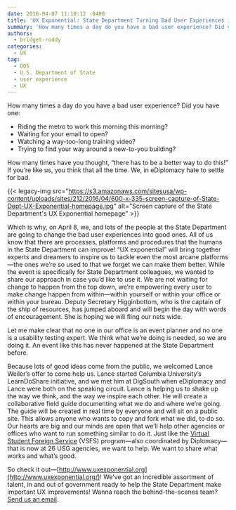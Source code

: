 ```yaml
---
date: 2016-04-07 11:10:12 -0400
title: 'UX Exponential: State Department Turning Bad User Experiences into Good'
summary: 'How many times a day do you have a bad user experience? Did you have one: Riding the metro to work this morning this morning? Waiting for your email to open? Watching a way-too-long training video? Trying to find your way around a new-to-you building? How many times have you thought, &ldquo;there has to be'
authors:
  - bridget-roddy
categories:
  - UX
tag:
  - DOS
  - U.S. Department of State
  - user experience
  - UX
---
```


How many times a day do you have a bad user experience? Did you have one:

  * Riding the metro to work this morning this morning?
  * Waiting for your email to open?
  * Watching a way-too-long training video?
  * Trying to find your way around a new-to-you building?

How many times have you thought, “there has to be a better way to do this!” If you’re like us, you think that all the time. We, in eDiplomacy hate to settle for bad.

{{< legacy-img src="https://s3.amazonaws.com/sitesusa/wp-content/uploads/sites/212/2016/04/600-x-335-screen-capture-of-State-Dept-UX-Exponential-homepage.jpg" alt="Screen capture of the State Department's UX Exponential homepage" >}}

Which is why, on April 8, we, and lots of the people at the State Department are going to change the bad user experiences into good ones. All of us know that there are processes, platforms and procedures that the humans in the State Department can improve! “UX exponential” will bring together experts and dreamers to inspire us to tackle even the most arcane platforms—the ones we’re so used to that we forget we can make them better. While the event is specifically for State Department colleagues, we wanted to share our approach in case you’d like to use it. We are not waiting for change to happen from the top down, we’re empowering every user to make change happen from within—within yourself or within your office or within your bureau. Deputy Secretary Higginbottom, who is the captain of the ship of resources, has jumped aboard and will begin the day with words of encouragement. She is hoping we will fling our nets wide.

Let me make clear that no one in our office is an event planner and no one is a usability testing expert. We think what we’re doing is needed, so we are doing it. An event like this has never happened at the State Department before.

Because lots of good ideas come from the public, we welcomed Lance Weiler’s offer to come help us. Lance started Columbia University’s LearnDoShare initiative, and we met him at DigSouth when eDiplomacy and Lance were both on the speaking circuit. Lance is helping us to shake up the way we think, and the way we inspire each other. He will create a collaborative field guide documenting what we do and where we’re going. The guide will be created in real time by everyone and will sit on a public site. This allows anyone who wants to copy and fork what we did, to do so. Our hearts are big and our minds are open that we’ll help other agencies or offices who want to run something similar to do it. Just like the [Virtual Student Foreign Service](http://www.state.gov/vsfs/) (VSFS) program—also coordinated by Diplomacy—that is now at 26 USG agencies, we want to help. We want to share what works and what’s good.

So check it out—[http://www.uxexponential.org](http://www.uxexponential.org/)! We&#8217;ve got an incredible assortment of talent, in and out of government ready to help the State Department make important UX improvements! Wanna reach the behind-the-scenes team? [Send us an email](mailto:UX@state.gov).